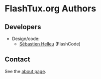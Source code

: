 <!--
SPDX-FileCopyrightText: 2024-2025 Sébastien Helleu <flashcode@flashtux.org>

SPDX-License-Identifier: GPL-3.0-or-later
-->

# FlashTux.org Authors

## Developers

- Design/code:
  - [Sébastien Helleu](https://github.com/flashcode) (FlashCode)

## Contact

See the [about page](https://flashtux.org/about/).
